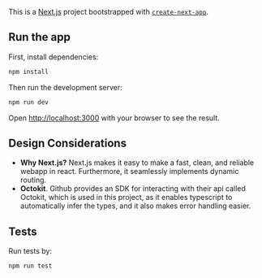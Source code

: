 This is a [Next.js](https://nextjs.org/) project bootstrapped with [`create-next-app`](https://github.com/vercel/next.js/tree/canary/packages/create-next-app).

## Run the app

First, install dependencies:

```bash
npm install
```

Then run the development server:

```bash
npm run dev
```

Open [http://localhost:3000](http://localhost:3000) with your browser to see the result.

## Design Considerations

- **Why Next.js?** Next.js makes it easy to make a fast, clean, and reliable webapp in react. Furthermore, it seamlessly implements dynamic routing.
- **Octokit**. Github provides an SDK for interacting with their api called Octokit, which is used in this project, as it enables typescript to automatically infer the types, and it also makes error handling easier.

## Tests

Run tests by:

```bash
npm run test
```
